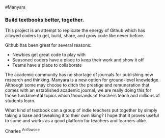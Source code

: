 #Manyara

### Build textbooks better, together.

This project is an attempt to replicate the energy of Github which has allowed coders to get, build, share, and grow code like never before. 

Github has been great for several reasons:
- Newbies get great code to play with
- Seasoned coders have a place to keep their work and show it off
- Teams have a place to collaborate

The academic community has no shortage of journals for publishing new research and thinking. Manyara is a new option for ground-level knowledge. Although some may choose to ditch the prestige and remuneration that comes with an established academic journal, we are really doing this for those fundamental topics which thousands of teachers teach and millions of students learn.

What kind of textbook can a group of indie teachers put together by simply taking a base and tweaking it to their own liking? I hope that it proves useful to some and works as a good platform for teachers and learners alike.

Charles <sup>Anifowose</sup>
